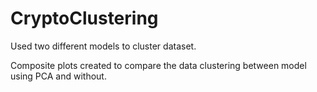 # CryptoClustering

Used two different models to cluster dataset.

Composite plots created to compare the data clustering between model using PCA and without.
